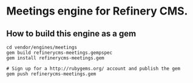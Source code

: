 # Meetings engine for Refinery CMS.

## How to build this engine as a gem

    cd vendor/engines/meetings
    gem build refinerycms-meetings.gempspec
    gem install refinerycms-meetings.gem
    
    # Sign up for a http://rubygems.org/ account and publish the gem
    gem push refinerycms-meetings.gem